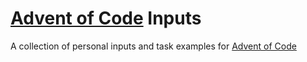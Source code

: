 # [Advent of Code](https://adventofcode.com/) Inputs

A collection of personal inputs and task examples for
[Advent of Code](https://adventofcode.com/)
